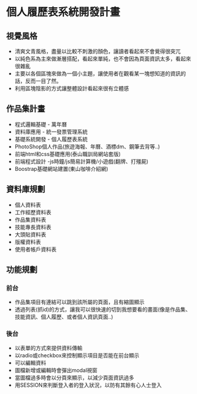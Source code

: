 # 個人履歷表系統開發計畫
## 視覺風格
* 清爽文青風格，盡量以比較不刺激的顏色，讓讀者看起來不會覺得很突兀
* 以純色系為主來做漸層搭配，看起來單純，也不會因為頁面資訊太多，看起來很雜亂
* 主要以各個區塊來做為一個小主題，讓使用者在觀看某一塊想知道的資訊的話，反而一目了然。
* 利用區塊陰影的方式讓整體設計看起來很有立體感

## 作品集計畫
* 程式邏輯基礎 - 萬年曆
* 資料庫應用 - 統一發票管理系統
* 基礎系統開發 - 個人履歷表系統
* PhotoShop個人作品(旅遊海報、年曆、酒標dm、鋼筆去背等..)
* 前端html和css基礎應用(泰山職訓局網站套版)
* 前端程式設計 -js時鐘/js簡易計算機/小遊戲(翻牌、打殭屍)
* Boostrap基礎網站建置(東山咖啡介紹網)

## 資料庫規劃
* 個人資料表
* 工作經歷資料表
* 作品集資料表
* 技能專長資料表
* 大頭貼資料表
* 版權資料表
* 使用者帳戶資料表

## 功能規劃
### 前台
* 作品集項目有連結可以跳到該所屬的頁面，且有縮圖顯示
* 透過列表(抓id)的方式，讓我可以很快速的切到我想要看的畫面(像是作品集、技能資訊、個人履歷、或者個人資訊頁面..)
### 後台
* 以表單的方式來提供資料傳輸
* 以radio或checkbox來控制顯示項目是否能在前台顯示
* 可以編輯資料
* 圖檔新增或編輯時會彈出modal視窗
* 當圖檔過多時會以分頁來顯示，以減少頁面資訊過多
* 用SESSION來判斷登入者的登入狀況，以防有其餘有心人士登入